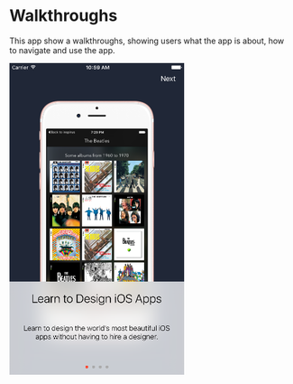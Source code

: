 # Walkthroughs

This app show a walkthroughs, showing users what the app is about, how to navigate and use the app.

![Screenshot](https://github.com/jorgecasariego/Walkthroughs/blob/master/screenshots/screen1.png)
